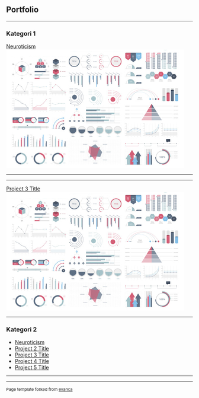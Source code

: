 ## Portfolio

---

### Kategori 1 

[Neuroticism](/sample_page)
<img src="images/dummy_thumbnail.jpg?raw=true"/>

---
<!--[Project 2 Title](/pdf/sample_presentation.pdf)
<img src="images/tree.png?raw=true"/>-->

---
[Project 3 Title](http://example.com/)
<img src="images/dummy_thumbnail.jpg?raw=true"/>

---

### Kategori 2

- [Neuroticism](http://example.com/)
- [Project 2 Title](http://example.com/)
- [Project 3 Title](http://example.com/)
- [Project 4 Title](http://example.com/)
- [Project 5 Title](http://example.com/)

---




---
<p style="font-size:11px">Page template forked from <a href="https://github.com/evanca/quick-portfolio">evanca</a></p>
<!-- Remove above link if you don't want to attibute -->
